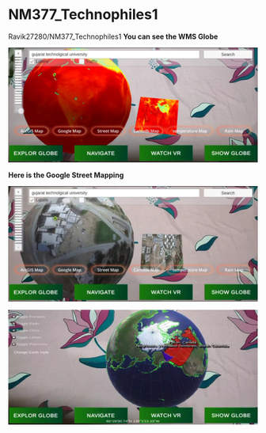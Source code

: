 # NM377_Technophiles1
Ravik27280/NM377_Technophiles1
**You can see the WMS Globe** 

![](https://github.com/Ravik27280/NM377_Technophiles1/blob/master/Screenshot_2020-08-03-10-29-52-63.jpg)

**Here is the Google Street Mapping**

![](https://github.com/Ravik27280/NM377_Technophiles1/blob/master/Screenshot_2020-08-03-10-30-14-70.jpg)


![](https://github.com/Ravik27280/NM377_Technophiles1/blob/master/Screenshot_2020-08-03-10-31-24-46.jpg)
